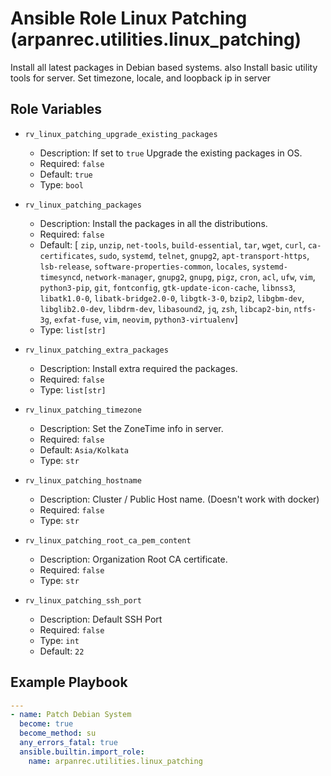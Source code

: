 # Ansible Role Linux Patching (arpanrec.utilities.linux_patching)

Install all latest packages in Debian based systems. also Install basic utility tools for server.
Set timezone, locale, and loopback ip in server

## Role Variables

- `rv_linux_patching_upgrade_existing_packages`

  - Description: If set to `true` Upgrade the existing packages in OS.
  - Required: `false`
  - Default: `true`
  - Type: `bool`

- `rv_linux_patching_packages`

  - Description: Install the packages in all the distributions.
  - Required: `false`
  - Default: [ `zip`, `unzip`, `net-tools`, `build-essential`, `tar`, `wget`, `curl`, `ca-certificates`, `sudo`, `systemd`, `telnet`, `gnupg2`, `apt-transport-https`, `lsb-release`, `software-properties-common`, `locales`, `systemd-timesyncd`, `network-manager`, `gnupg2`, `gnupg`, `pigz`, `cron`, `acl`, `ufw`, `vim`, `python3-pip`, `git`, `fontconfig`, `gtk-update-icon-cache`, `libnss3`, `libatk1.0-0`, `libatk-bridge2.0-0`, `libgtk-3-0`, `bzip2`, `libgbm-dev`, `libglib2.0-dev`, `libdrm-dev`, `libasound2`, `jq`, `zsh`, `libcap2-bin`, `ntfs-3g`, `exfat-fuse`, `vim`, `neovim`, `python3-virtualenv`]
  - Type: `list[str]`

- `rv_linux_patching_extra_packages`

  - Description: Install extra required the packages.
  - Required: `false`
  - Type: `list[str]`

- `rv_linux_patching_timezone`

  - Description: Set the ZoneTime info in server.
  - Required: `false`
  - Default: `Asia/Kolkata`
  - Type: `str`

- `rv_linux_patching_hostname`

  - Description: Cluster / Public Host name. (Doesn't work with docker)
  - Required: `false`
  - Type: `str`

- `rv_linux_patching_root_ca_pem_content`
  - Description: Organization Root CA certificate.
  - Required: `false`
  - Type: `str`

- `rv_linux_patching_ssh_port`
  - Description: Default SSH Port
  - Required: `false`
  - Type: `int`
  - Default: `22`

## Example Playbook

```yaml
---
- name: Patch Debian System
  become: true
  become_method: su
  any_errors_fatal: true
  ansible.builtin.import_role:
    name: arpanrec.utilities.linux_patching
```
